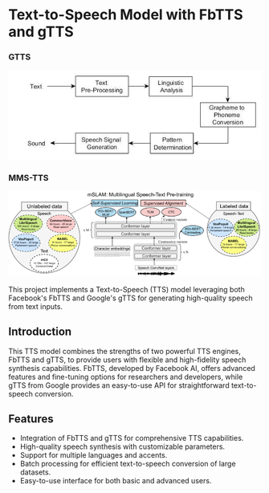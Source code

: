 # Text-to-Speech Model with FbTTS and gTTS

### GTTS
![GTTS Logo](gTTS-converting-text-to-speech.ppm)

### MMS-TTS
![MMS-TTS Logo](Multilingual-Speech-Text-Pretraining-We-pre-train-a-large-multilingual-speech-text.png)

This project implements a Text-to-Speech (TTS) model leveraging both Facebook's FbTTS and Google's gTTS for generating high-quality speech from text inputs.

## Introduction

This TTS model combines the strengths of two powerful TTS engines, FbTTS and gTTS, to provide users with flexible and high-fidelity speech synthesis capabilities. FbTTS, developed by Facebook AI, offers advanced features and fine-tuning options for researchers and developers, while gTTS from Google provides an easy-to-use API for straightforward text-to-speech conversion.

## Features

- Integration of FbTTS and gTTS for comprehensive TTS capabilities.
- High-quality speech synthesis with customizable parameters.
- Support for multiple languages and accents.
- Batch processing for efficient text-to-speech conversion of large datasets.
- Easy-to-use interface for both basic and advanced users.

